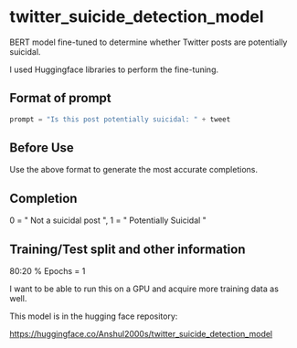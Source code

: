 # twitter_suicide_detection_model

BERT model fine-tuned to determine whether Twitter posts are potentially suicidal.


I used Huggingface libraries to perform the fine-tuning.


## Format of prompt  

```python
prompt = "Is this post potentially suicidal: " + tweet
```

## Before Use
Use the above format to generate the most accurate completions.

## Completion
0 = " Not a suicidal post ", 
1 = " Potentially Suicidal "

## Training/Test split and other information

80:20 %
Epochs = 1

I want to be able to run this on a GPU and acquire more training data as well.

This model is in the hugging face repository:

https://huggingface.co/Anshul2000s/twitter_suicide_detection_model